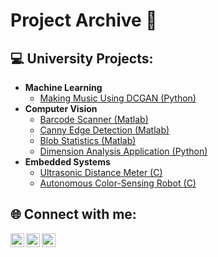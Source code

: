<h1>Project Archive 📔<br/></h1>

<h2>💻 University Projects:</h2>

- <b>Machine Learning</b>
  - [Making Music Using DCGAN (Python)](https://github.com/jbyz/Making-Music-Using-DCGAN)
- <b>Computer Vision</b>
  - [Barcode Scanner (Matlab)](https://github.com/jbyz/Barcode-Scanner)
  - [Canny Edge Detection (Matlab)](https://github.com/jbyz/Canny-Edge-Detection)
  - [Blob Statistics (Matlab)](https://github.com/jbyz/Blob-Statistics)
  - [Dimension Analysis Application (Python)](https://github.com/jbyz/Dimension-Analysis-Application)
- <b>Embedded Systems</b>
  - [Ultrasonic Distance Meter (C)](https://github.com/jbyz/Ultrasonic-Distance-Meter)
  - [Autonomous Color-Sensing Robot (C)](https://github.com/jbyz/Autonomous-Color-Sensing-Robot)

<h2> 🌐 Connect with me:</h2>

[<img align="left" alt="JBYZ | YouTube" width="22px" src="https://cdn.jsdelivr.net/npm/simple-icons@v3/icons/youtube.svg" />][youtube]
[<img align="left" alt="JBYZ | LinkedIn" width="22px" src="https://cdn.jsdelivr.net/npm/simple-icons@v3/icons/linkedin.svg" />][linkedin]
[<img align="left" alt="JBYZ | Instagram" width="22px" src="https://cdn.jsdelivr.net/npm/simple-icons@v3/icons/instagram.svg" />][instagram]

[youtube]: https://youtube.com/@teatime-in-wonderland
[instagram]: https://instagram.com/teabreak_in_wonderland
[linkedin]: https://www.linkedin.com/in/jbyz/

